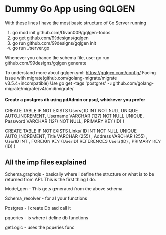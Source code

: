 # Dummy Go App using GQLGEN

With these lines I have the most basic structure of Go Server running
1.	go mod init github.com/Divan009/gqlgen-todos
2.	go get github.com/99designs/gqlgen
3.	go run github.com/99designs/gqlgen init
4.	go run ./server.go

Whenever you chance the schema file, use:
go run github.com/99designs/gqlgen generate

To understand more about gqlgen.yml: https://gqlgen.com/config/
Facing issue with migrate(github.com/golang-migrate/migrate v3.5.4+incompatible)
Use go get -tags 'postgres' -u github.com/golang-migrate/migrate/v4/cmd/migrate/

#### Create a postgres db using pdAdmin or psql, whichever you prefer
CREATE TABLE IF NOT EXISTS Users(
    ID INT NOT NULL UNIQUE AUTO_INCREMENT,
    Username VARCHAR (127) NOT NULL UNIQUE,
    Password VARCHAR (127) NOT NULL,
    PRIMARY KEY (ID)
)

CREATE TABLE IF NOT EXISTS Links(
    ID INT NOT NULL UNIQUE AUTO_INCREMENT,
    Title VARCHAR (255) ,
    Address VARCHAR (255) ,
    UserID INT ,
    FOREIGN KEY (UserID) REFERENCES Users(ID) ,
    PRIMARY KEY (ID)
)

## All the imp files explained

Schema.graphqls - basically where i define the structure or what is to be returned from API. This is the first thing I do.

Model_gen - This gets generated from the above schema.

Schema_resolver - for all your functions

Postgres - I create Db and call it

pqueries - is where i define db functions

getLogic - uses the pqueries func

